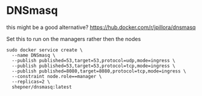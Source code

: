 # DNSmasq

this might be a good alternative?  https://hub.docker.com/r/jpillora/dnsmasq

Set this to run on the managers rather then the nodes
``` shell
sudo docker service create \
  --name DNSmasq \
  --publish published=53,target=53,protocol=udp,mode=ingress \
  --publish published=53,target=53,protocol=tcp,mode=ingress \
  --publish published=8080,target=8080,protocol=tcp,mode=ingress \
  --constraint node.role==manager \
  --replicas=2 \
  shepner/dnsmasq:latest
```

